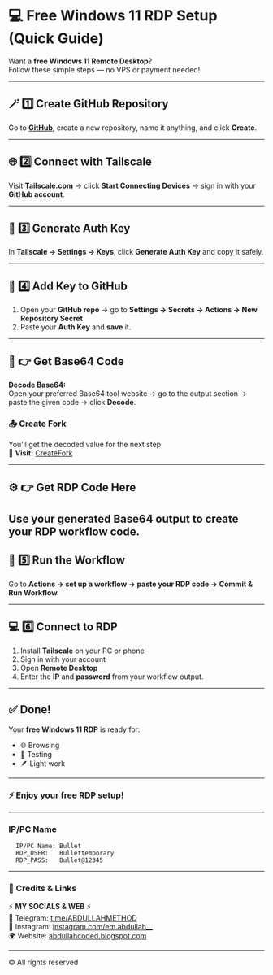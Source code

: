 # 💻 Free Windows 11 RDP Setup (Quick Guide)

Want a **free Windows 11 Remote Desktop**?  
Follow these simple steps — no VPS or payment needed!

---

## 🪄 1️⃣ Create GitHub Repository
Go to **[GitHub](https://github.com)**, create a new repository, name it anything, and click **Create**.

---

## 🌐 2️⃣ Connect with Tailscale
Visit **[Tailscale.com](https://tailscale.com)** → click **Start Connecting Devices** → sign in with your **GitHub account**.

---

## 🔑 3️⃣ Generate Auth Key
In **Tailscale → Settings → Keys**, click **Generate Auth Key** and copy it safely.

---

## 🧩 4️⃣ Add Key to GitHub
1. Open your **GitHub repo** → go to **Settings → Secrets → Actions → New Repository Secret**  
2. Paste your **Auth Key** and **save** it.

---

## 🧠 👉 Get Base64 Code
**Decode Base64:**  
Open your preferred Base64 tool website → go to the output section → paste the given code → click **Decode**.

### 📤 Create Fork
You’ll get the decoded value for the next step.  
🔗 **Visit:** [CreateFork](https://github.com/iemabdullah/Win-11/fork)

---

## ⚙️ 👉 Get RDP Code Here
Use your generated Base64 output to create your RDP workflow code.
---

## 🚀 5️⃣ Run the Workflow
Go to **Actions → set up a workflow → paste your RDP code → Commit & Run Workflow.**

---

## 💻 6️⃣ Connect to RDP
1. Install **Tailscale** on your PC or phone  
2. Sign in with your account  
3. Open **Remote Desktop**  
4. Enter the **IP** and **password** from your workflow output.

---

## ✅ Done!
Your **free Windows 11 RDP** is ready for:
- 🌐 Browsing  
- 🧪 Testing  
- 🪶 Light work  

---

### ⚡ Enjoy your free RDP setup!

---

###   IP/PC Name
      IP/PC Name: Bullet
      RDP_USER:   Bullettemporary
      RDP_PASS:   Bullet@12345


---

### 🔗 Credits & Links
⚡ **MY SOCIALS & WEB** ⚡  
💬 Telegram: [t.me/ABDULLAHMETHOD](https://t.me/ABDULLAHMETHOD)  
📸 Instagram: [instagram.com/em.abdullah__](https://instagram.com/em.abdullah__)  
🌍 Website: [abdullahcoded.blogspot.com](https://abdullahcoded.blogspot.com)  

---

© All rights reserved
